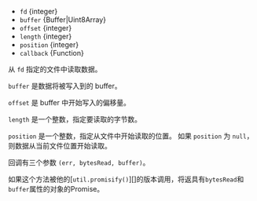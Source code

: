 <!-- YAML
added: v0.0.2
changes:
  - version: v7.4.0
    pr-url: https://github.com/nodejs/node/pull/10382
    description: The `buffer` parameter can now be a `Uint8Array`.
  - version: v6.0.0
    pr-url: https://github.com/nodejs/node/pull/4518
    description: The `length` parameter can now be `0`.
-->

* `fd` {integer}
* `buffer` {Buffer|Uint8Array}
* `offset` {integer}
* `length` {integer}
* `position` {integer}
* `callback` {Function}

从 `fd` 指定的文件中读取数据。

`buffer` 是数据将被写入到的 buffer。

`offset` 是 buffer 中开始写入的偏移量。

`length` 是一个整数，指定要读取的字节数。

`position` 是一个整数，指定从文件中开始读取的位置。
如果 `position` 为 `null`，则数据从当前文件位置开始读取。

回调有三个参数 `(err, bytesRead, buffer)`。

如果这个方法被他的[`util.promisify()`][]的版本调用，将返具有`bytesRead`和`buffer`属性的对象的Promise。

